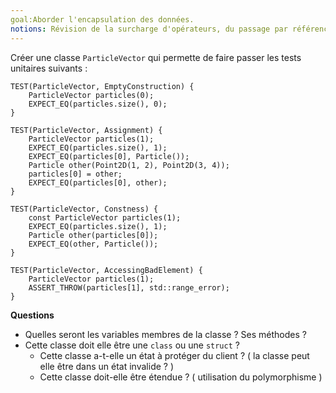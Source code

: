 ```yaml
---
goal:Aborder l'encapsulation des données.
notions: Révision de la surcharge d'opérateurs, du passage par référence et les tests unitaires.
---
```

Créer une classe `ParticleVector` qui permette de faire passer les tests unitaires suivants :

	TEST(ParticleVector, EmptyConstruction) {
		ParticleVector particles(0);
		EXPECT_EQ(particles.size(), 0);
	}
    
	TEST(ParticleVector, Assignment) {
		ParticleVector particles(1);
		EXPECT_EQ(particles.size(), 1);
		EXPECT_EQ(particles[0], Particle());
		Particle other(Point2D(1, 2), Point2D(3, 4));
		particles[0] = other;
		EXPECT_EQ(particles[0], other);
	}
    
	TEST(ParticleVector, Constness) {
		const ParticleVector particles(1);
		EXPECT_EQ(particles.size(), 1);
		Particle other(particles[0]);
		EXPECT_EQ(other, Particle());
	}
    
	TEST(ParticleVector, AccessingBadElement) {
		ParticleVector particles(1);
		ASSERT_THROW(particles[1], std::range_error);
	}

**Questions**
- Quelles seront les variables membres de la classe ? Ses méthodes ?
- Cette classe doit elle être une `class` ou une `struct` ?
    - Cette classe a-t-elle un état à protéger du client ? ( la classe peut elle être dans un état invalide ? )
    - Cette classe doit-elle être étendue ? ( utilisation du polymorphisme )
